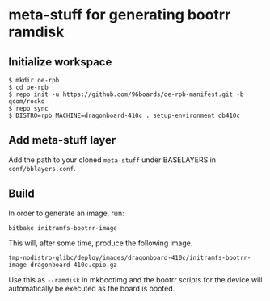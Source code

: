 # meta-stuff for generating bootrr ramdisk

## Initialize workspace

    $ mkdir oe-rpb
    $ cd oe-rpb
    $ repo init -u https://github.com/96boards/oe-rpb-manifest.git -b qcom/rocko
    $ repo sync
    $ DISTRO=rpb MACHINE=dragonboard-410c . setup-environment db410c

## Add meta-stuff layer

Add the path to your cloned `meta-stuff` under BASELAYERS in `conf/bblayers.conf`.

## Build

In order to generate an image, run:

    bitbake initramfs-bootrr-image

This will, after some time, produce the following image.

    tmp-nodistro-glibc/deploy/images/dragonboard-410c/initramfs-bootrr-image-dragonboard-410c.cpio.gz

Use this as `--ramdisk` in mkbootimg and the bootrr scripts for the device will
automatically be executed as the board is booted.
